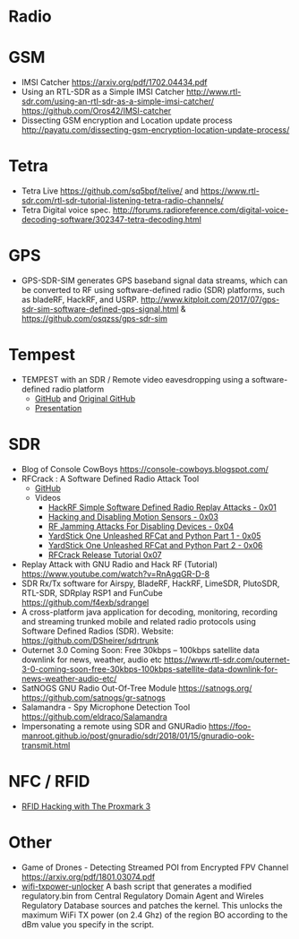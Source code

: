 Radio
=====

# GSM
* IMSI Catcher https://arxiv.org/pdf/1702.04434.pdf
* Using an RTL-SDR as a Simple IMSI Catcher http://www.rtl-sdr.com/using-an-rtl-sdr-as-a-simple-imsi-catcher/ https://github.com/Oros42/IMSI-catcher
* Dissecting GSM encryption and Location update process http://payatu.com/dissecting-gsm-encryption-location-update-process/

# Tetra
* Tetra Live https://github.com/sq5bpf/telive/ and https://www.rtl-sdr.com/rtl-sdr-tutorial-listening-tetra-radio-channels/
* Tetra Digital voice spec. http://forums.radioreference.com/digital-voice-decoding-software/302347-tetra-decoding.html

# GPS
*  GPS-SDR-SIM generates GPS baseband signal data streams, which can be converted to RF using software-defined radio (SDR) platforms, such as bladeRF, HackRF, and USRP. http://www.kitploit.com/2017/07/gps-sdr-sim-software-defined-gps-signal.html & https://github.com/osqzss/gps-sdr-sim

# Tempest
* TEMPEST with an SDR / Remote video eavesdropping using a software-defined radio platform 
	* [GitHub](https://github.com/rtlsdrblog/TempestSDR) and [Original GitHub](https://github.com/martinmarinov/TempestSDR)
	* [Presentation](https://www.rtl-sdr.com/tempestsdr-a-sdr-tool-for-eavesdropping-on-computer-screens-via-unintentionally-radiated-rf/)

# SDR
* Blog of Console CowBoys https://console-cowboys.blogspot.com/
* RFCrack : A Software Defined Radio Attack Tool
	* [GitHub](https://github.com/cclabsInc/RFCrack)
	* Videos
		* [HackRF Simple Software Defined Radio Replay Attacks - 0x01](https://www.youtube.com/watch?v=3dtAII7Mm7Y)
		* [Hacking and Disabling Motion Sensors - 0x03](https://www.youtube.com/watch?v=rofpPi-ApzI)
		* [RF Jamming Attacks For Disabling Devices - 0x04](https://www.youtube.com/watch?v=JoMKT-59ilw)
		* [YardStick One Unleashed RFCat and Python Part 1 - 0x05](https://www.youtube.com/watch?v=dfM0UlQzx7E)
		* [YardStick One Unleashed RFCat and Python Part 2 - 0x06](https://www.youtube.com/watch?v=m0yZlFShIVA)
		* [RFCrack Release Tutorial 0x07](https://www.youtube.com/watch?v=H7-g15YZBiI)
* Replay Attack with GNU Radio and Hack RF (Tutorial) https://www.youtube.com/watch?v=RnAgqGR-D-8
* SDR Rx/Tx software for Airspy, BladeRF, HackRF, LimeSDR, PlutoSDR, RTL-SDR, SDRplay RSP1 and FunCube https://github.com/f4exb/sdrangel
* A cross-platform java application for decoding, monitoring, recording and streaming trunked mobile and related radio protocols using Software Defined Radios (SDR). Website: https://github.com/DSheirer/sdrtrunk
* Outernet 3.0 Coming Soon: Free 30kbps – 100kbps satellite data downlink for news, weather, audio etc https://www.rtl-sdr.com/outernet-3-0-coming-soon-free-30kbps-100kbps-satellite-data-downlink-for-news-weather-audio-etc/
* SatNOGS GNU Radio Out-Of-Tree Module https://satnogs.org/ https://github.com/satnogs/gr-satnogs
* Salamandra - Spy Microphone Detection Tool https://github.com/eldraco/Salamandra
* Impersonating a remote using SDR and GNURadio https://foo-manroot.github.io/post/gnuradio/sdr/2018/01/15/gnuradio-ook-transmit.html

# NFC / RFID
* [RFID Hacking with The Proxmark 3](https://blog.kchung.co/rfid-hacking-with-the-proxmark-3/)

# Other
* Game of Drones - Detecting Streamed POI from Encrypted FPV Channel https://arxiv.org/pdf/1801.03074.pdf
* [wifi-txpower-unlocker](https://github.com/hiruna/wifi-txpower-unlocker) A bash script that generates a modified regulatory.bin from Central Regulatory Domain Agent and Wireles Regulatory Database sources and patches the kernel. This unlocks the maximum WiFi TX power (on 2.4 Ghz) of the region BO according to the dBm value you specify in the script.

